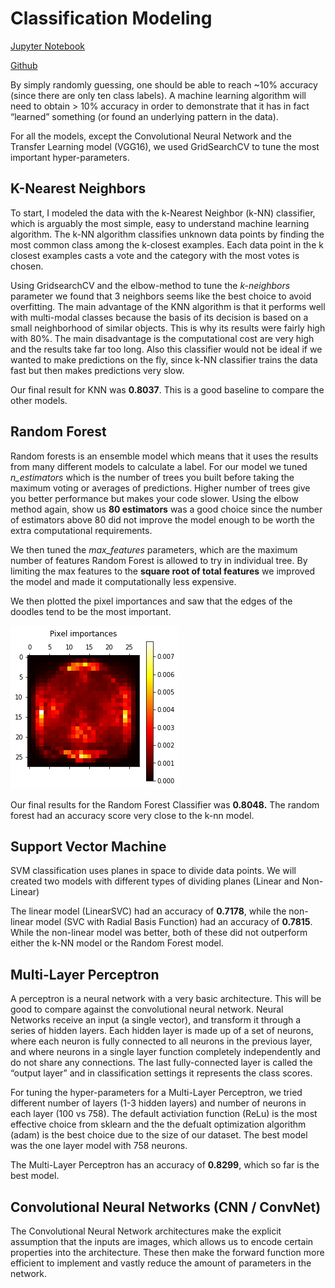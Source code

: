 # Classification Modeling

[Jupyter Notebook](http://nbviewer.jupyter.org/github/nolanadams1230/Doodle_Classification/blob/master/notebooks/Classification%20Models%20-%20Doodles.ipynb)

[Github](https://github.com/nolanadams1230/Doodle_Classification/blob/master/notebooks/Classification%20Models%20-%20Doodles.ipynb)

By simply randomly guessing, one should be able to reach ~10% accuracy (since there are only ten class labels). A machine learning algorithm will need to obtain > 10% accuracy in order to demonstrate that it has in fact “learned” something (or found an underlying pattern in the data).

For all the models, except the Convolutional Neural Network and the Transfer Learning model (VGG16), we used GridSearchCV to tune the most important hyper-parameters.

## K-Nearest Neighbors

To start, I modeled the data with the k-Nearest Neighbor (k-NN) classifier, which is arguably the most simple, easy to understand machine learning algorithm. The k-NN algorithm classifies unknown data points by finding the most common class among the k-closest examples. Each data point in the k closest examples casts a vote and the category with the most votes is chosen.

Using GridsearchCV and the elbow-method to tune the *k-neighbors* parameter we found that 3 neighbors seems like the best choice to avoid overfitting. The main advantage of the KNN algorithm is that it performs well with multi-modal classes because the basis of its decision is based on a small neighborhood of similar objects. This is why its results were fairly high with 80%. The main disadvantage is the computational cost are very high and the results take far too long. Also this classifier would not be ideal if we wanted to make predictions on the fly, since k-NN classifier trains the data fast but then makes predictions very slow.

Our final result for KNN was **0.8037**. This is a good baseline to compare the other models.

## Random Forest
Random forests is an ensemble model which means that it uses the results from many different models to calculate a label. For our model we tuned *n_estimators* which is the number of trees you built before taking the maximum voting or averages of predictions. Higher number of trees give you better performance but makes your code slower. Using the elbow method again, show us **80 estimators** was a good choice since the number of estimators above 80 did not improve the model enough to be worth the extra computational requirements.

We then tuned the *max_features* parameters, which are the maximum number of features Random Forest is allowed to try in individual tree. By limiting the max features to the **square root of total features** we improved the model and made it computationally less expensive.

We then plotted the pixel importances and saw that the edges of the doodles tend to be the most important.

![Pixel_Importances](images/pixel_importances.png)

Our final results for the Random Forest Classifier was **0.8048.** The random forest had an accuracy score very close to the k-nn model. 

## Support Vector Machine
SVM classification uses planes in space to divide data points. We will created two models with different types of dividing planes (Linear and Non-Linear)

The linear model (LinearSVC) had an accuracy of **0.7178**, while the non-linear model (SVC with Radial Basis Function) had an accuracy of **0.7815**. While the non-linear model was better, both of these did not outperform either the k-NN model or the Random Forest model.


## Multi-Layer Perceptron
A perceptron is a neural network with a very basic architecture. This will be good to compare against the convolutional neural network. Neural Networks receive an input (a single vector), and transform it through a series of hidden layers. Each hidden layer is made up of a set of neurons, where each neuron is fully connected to all neurons in the previous layer, and where neurons in a single layer function completely independently and do not share any connections. The last fully-connected layer is called the “output layer” and in classification settings it represents the class scores.

For tuning the hyper-parameters for a Multi-Layer Perceptron, we tried different number of layers (1-3 hidden layers) and number of neurons in each layer (100 vs 758). The default activiation function (ReLu) is the most effective choice from sklearn and the the defualt optimization algorithm (adam) is the best choice due to the size of our dataset. The best model was the one layer model with 758 neurons.

The Multi-Layer Perceptron has an accuracy of **0.8299**, which so far is the best model.


## Convolutional Neural Networks (CNN / ConvNet)
The Convolutional Neural Network architectures make the explicit assumption that the inputs are images, which allows us to encode certain properties into the architecture. These then make the forward function more efficient to implement and vastly reduce the amount of parameters in the network.


